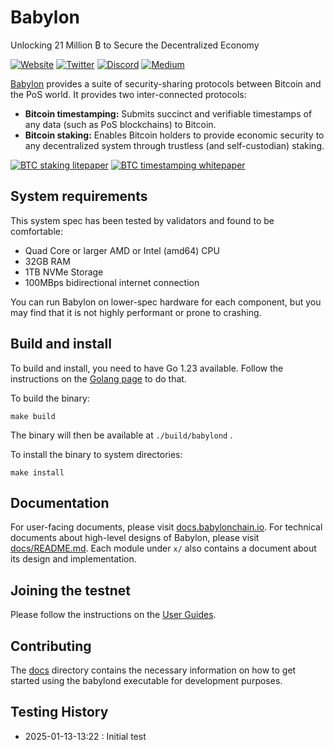 # Babylon

Unlocking 21 Million ₿ to Secure the Decentralized Economy

[![Website](https://badgen.net/badge/icon/Website?label=)](https://babylonchain.io)
[![Twitter](https://badgen.net/badge/icon/twitter?icon=twitter&label)](https://twitter.com/babylon_chain)
[![Discord](https://badgen.net/badge/icon/discord?icon=discord&label)](https://discord.com/invite/babylonglobal)
[![Medium](https://badgen.net/badge/icon/medium?icon=medium&label)](https://medium.com/babylonchain-io)

[Babylon](https://babylonchain.io) provides a suite of security-sharing
protocols between Bitcoin and the PoS world. It provides two inter-connected
protocols:

- **Bitcoin timestamping:** Submits succinct and verifiable timestamps of any
  data (such as PoS blockchains) to Bitcoin.
- **Bitcoin staking:** Enables Bitcoin holders to provide economic security to
  any decentralized system through trustless (and self-custodian) staking.

[![BTC staking
litepaper](https://badgen.net/badge/icon/BTC%20staking%20litepaper?label=)](https://docs.babylonchain.io/assets/files/btc_staking_litepaper-32bfea0c243773f0bfac63e148387aef.pdf)
[![BTC timestamping
whitepaper](https://badgen.net/badge/icon/BTC%20timestamping%20whitepaper?label=)](https://arxiv.org/abs/2207.08392)

## System requirements

This system spec has been tested by validators and found to be comfortable:

- Quad Core or larger AMD or Intel (amd64) CPU
- 32GB RAM
- 1TB NVMe Storage
- 100MBps bidirectional internet connection

You can run Babylon on lower-spec hardware for each component, but you may find
that it is not highly performant or prone to crashing.

## Build and install

To build and install, you need to have Go 1.23 available. Follow the
instructions on the [Golang page](https://go.dev/doc/install) to do that.

To build the binary:

```console
make build
```

The binary will then be available at `./build/babylond` .

To install the binary to system directories:

```console
make install
```

## Documentation

For user-facing documents, please visit
[docs.babylonchain.io](https://docs.babylonchain.io). For technical documents
about high-level designs of Babylon, please visit
[docs/README.md](./docs/README.md). Each module under `x/` also contains a
document about its design and implementation.

## Joining the testnet

Please follow the instructions on the [User
Guides](https://github.com/babylonlabs-io/networks/blob/main/bbn-test-5/README.md).

## Contributing

The [docs](./docs) directory contains the necessary information on how to get
started using the babylond executable for development purposes.

## Testing History

- 2025-01-13-13:22 : Initial test
